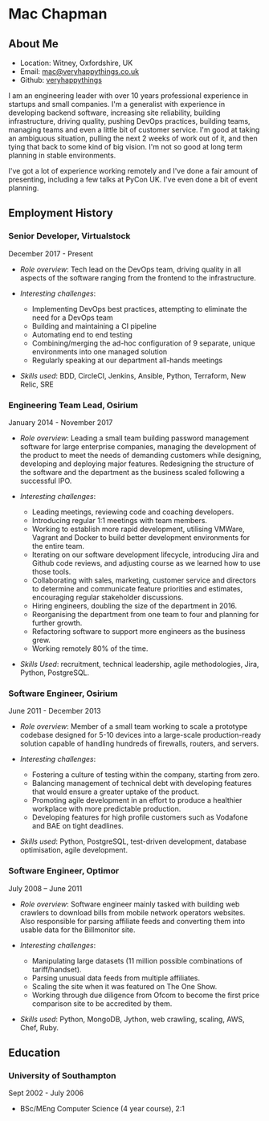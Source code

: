 Mac Chapman
===========

## About Me

* Location: Witney, Oxfordshire, UK
* Email: [mac@veryhappythings.co.uk](mailto:mac@veryhappythings.co.uk)
* Github: [veryhappythings](http://www.github.com/veryhappythings)

I am an engineering leader with over 10 years professional experience in
startups and small companies. I'm a generalist with experience in developing
backend software, increasing site reliability, building infrastructure, driving
quality, pushing DevOps practices, building teams, managing teams and even a
little bit of customer service. I'm good at taking an ambiguous situation,
pulling the next 2 weeks of work out of it, and then tying that back to some
kind of big vision. I'm not so good at long term planning in stable environments.

I've got a lot of experience working remotely and I've done a fair amount of
presenting, including a few talks at PyCon UK. I've even done a bit of event
planning.

## Employment History

### Senior Developer, Virtualstock

December 2017 - Present

* *Role overview*: Tech lead on the DevOps team, driving quality in all aspects
of the software ranging from the frontend to the infrastructure.

* *Interesting challenges*:
  * Implementing DevOps best practices, attempting to eliminate the need for a
    DevOps team
  * Building and maintaining a CI pipeline
  * Automating end to end testing
  * Combining/merging the ad-hoc configuration of 9 separate, unique environments
    into one managed solution
  * Regularly speaking at our department all-hands meetings

* *Skills used*: BDD, CircleCI, Jenkins, Ansible, Python, Terraform, New Relic,
  SRE

### Engineering Team Lead, Osirium

January 2014 - November 2017

* *Role overview*: Leading a small team building password management software
for large enterprise companies, managing the development of the product to
meet the needs of demanding customers while designing, developing and
deploying major features. Redesigning the structure of the software and the
department as the business scaled following a successful IPO.

* *Interesting challenges*:
    * Leading meetings, reviewing code and coaching developers.
    * Introducing regular 1:1 meetings with team members.
    * Working to establish more rapid development, utilising VMWare, Vagrant and Docker to build better development environments for the entire team.
    * Iterating on our software development lifecycle, introducing Jira and Github code reviews, and adjusting course as we learned how to use those tools.
    * Collaborating with sales, marketing, customer service and directors to determine and communicate feature priorities and estimates, encouraging regular stakeholder discussions.
    * Hiring engineers, doubling the size of the department in 2016.
    * Reorganising the department from one team to four and planning for further growth.
    * Refactoring software to support more engineers as the business grew.
    * Working remotely 80% of the time.

* *Skills Used*: recruitment, technical leadership, agile methodologies, Jira, Python, PostgreSQL.

### Software Engineer, Osirium

June 2011 - December 2013

* *Role overview*: Member of a small team working to scale a prototype
codebase designed for 5-10 devices into a large-scale production-ready
solution capable of handling hundreds of firewalls, routers, and servers.

* *Interesting challenges*:
    * Fostering a culture of testing within the company, starting from zero.
    * Balancing management of technical debt with developing features that would ensure a greater uptake of the product.
    * Promoting agile development in an effort to produce a healthier workplace with more predictable production.
    * Developing features for high profile customers such as Vodafone and BAE on tight deadlines.

* *Skills used*: Python, PostgreSQL, test-driven development, database optimisation, agile development.

### Software Engineer, Optimor

July 2008 – June 2011

* *Role overview*: Software engineer mainly tasked with building web crawlers
to download bills from mobile network operators websites. Also responsible for
parsing affiliate feeds and converting them into usable data for the
Billmonitor site.

* *Interesting challenges*:
    * Manipulating large datasets (11 million possible combinations of tariff/handset).
    * Parsing unusual data feeds from multiple affiliates.
    * Scaling the site when it was featured on The One Show.
    * Working through due diligence from Ofcom to become the first price comparison site to be accredited by them.

* *Skills used*: Python, MongoDB, Jython, web crawling, scaling, AWS, Chef, Ruby.

## Education

### University of Southampton

Sept 2002 - July 2006

* BSc/MEng Computer Science (4 year course), 2:1
